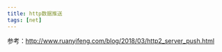```yaml
---
title: http数据推送
tags: [net]
---
```


参考：http://www.ruanyifeng.com/blog/2018/03/http2_server_push.html